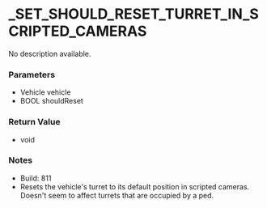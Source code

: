 # _SET_SHOULD_RESET_TURRET_IN_SCRIPTED_CAMERAS

No description available.

### Parameters
* Vehicle vehicle
* BOOL shouldReset

### Return Value
* void

### Notes
* Build: 811
* Resets the vehicle's turret to its default position in scripted cameras. Doesn't seem to affect turrets that are occupied by a ped.


